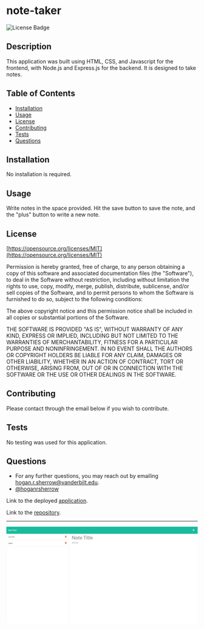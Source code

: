 # note-taker

![License Badge](https://img.shields.io/badge/License-MIT-yellow.svg)

## Description
This application was built using HTML, CSS, and Javascript for the frontend, with Node.js and Express.js for the backend. It is designed to take notes.

## Table of Contents
 - [Installation](#installation)
 - [Usage](#usage)
 - [License](#license)
 - [Contributing](#contributing)
 - [Tests](#tests)
 - [Questions](#Questions)

## Installation
No installation is required.

## Usage
Write notes in the space provided. Hit the save button to save the note, and the "plus" button to write a new note. 

## License
[https://opensource.org/licenses/MIT](https://opensource.org/licenses/MIT)

Permission is hereby granted, free of charge, to any person obtaining a copy of this software and associated documentation files (the "Software"), to deal in the Software without restriction, including without limitation the rights to use, copy, modify, merge, publish, distribute, sublicense, and/or sell copies of the Software, and to permit persons to whom the Software is furnished to do so, subject to the following conditions:

The above copyright notice and this permission notice shall be included in all copies or substantial portions of the Software.
    
THE SOFTWARE IS PROVIDED "AS IS", WITHOUT WARRANTY OF ANY KIND, EXPRESS OR IMPLIED, INCLUDING BUT NOT LIMITED TO THE WARRANTIES OF MERCHANTABILITY, FITNESS FOR A PARTICULAR PURPOSE AND NONINFRINGEMENT. IN NO EVENT SHALL THE AUTHORS OR COPYRIGHT HOLDERS BE LIABLE FOR ANY CLAIM, DAMAGES OR OTHER LIABILITY, WHETHER IN AN ACTION OF CONTRACT, TORT OR OTHERWISE, ARISING FROM, OUT OF OR IN CONNECTION WITH THE SOFTWARE OR THE USE OR OTHER DEALINGS IN THE SOFTWARE.

## Contributing
Please contact through the email below if you wish to contribute.
## Tests
No testing was used for this application.
## Questions
 * For any further questions, you may reach out by emailing [hogan.r.sherrow@vanderbilt.edu](hogan.r.sherrow@vanderbilt.edu).
 * [@hoganrsherrow](www.https://github.com/hoganrsherrow)

 Link to the deployed [application](https://young-falls-06469.herokuapp.com).

 Link to the [repository](https://github.com/hoganrsherrow/note-taker).

 <hr>

 ![note-taker](./screencapture-young-falls-06469-herokuapp-notes-2022-09-21-11_31_28.png "note-taker")
